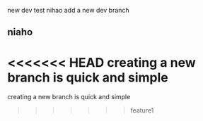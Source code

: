 new dev test
nihao
add a new dev branch
## niaho
<<<<<<< HEAD
creating a new branch is quick and simple
=======
creating a new branch is quick and simple
>>>>>>> feature1
